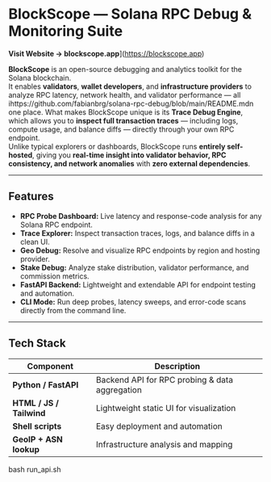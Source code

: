 # BlockScope — Solana RPC Debug & Monitoring Suite

**Visit Website → blockscope.app**](https://blockscope.app)

**BlockScope** is an open-source debugging and analytics toolkit for the Solana blockchain.  
It enables **validators**, **wallet developers**, and **infrastructure providers** to analyze RPC latency, network health, and validator performance — all ihttps://github.com/fabianbrg/solana-rpc-debug/blob/main/README.mdn one place. What makes BlockScope unique is its **Trace Debug Engine**, which allows you to **inspect full transaction traces** — including logs, compute usage, and balance diffs — directly through your own RPC endpoint.  
Unlike typical explorers or dashboards, BlockScope runs **entirely self-hosted**, giving you **real-time insight into validator behavior, RPC consistency, and network anomalies** with **zero external dependencies**.

---

## Features

- **RPC Probe Dashboard:** Live latency and response-code analysis for any Solana RPC endpoint.  
- **Trace Explorer:** Inspect transaction traces, logs, and balance diffs in a clean UI.  
- **Geo Debug:** Resolve and visualize RPC endpoints by region and hosting provider.  
- **Stake Debug:** Analyze stake distribution, validator performance, and commission metrics.  
- **FastAPI Backend:** Lightweight and extendable API for endpoint testing and automation.  
- **CLI Mode:** Run deep probes, latency sweeps, and error-code scans directly from the command line.

---

## Tech Stack

| Component | Description |
|------------|--------------|
| **Python / FastAPI** | Backend API for RPC probing & data aggregation |
| **HTML / JS / Tailwind** | Lightweight static UI for visualization |
| **Shell scripts** | Easy deployment and automation |
| **GeoIP + ASN lookup** | Infrastructure analysis and mapping |
bash run_api.sh

